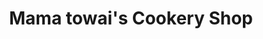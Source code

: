 ---
title: "Mama towai's Cookery Shop"
url: /kailahun/mama-towais-cookery-shop/
shop: convenience
---